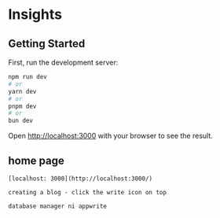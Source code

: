 # Insights

## Getting Started

First, run the development server:

```bash
npm run dev
# or
yarn dev
# or
pnpm dev
# or
bun dev
```

Open [http://localhost:3000](http://localhost:3000) with your browser to see the result.

## home page

```
[localhost: 3000](http://localhost:3000/)
```

```
creating a blog - click the write icon on top
```

```
database manager ni appwrite

```

